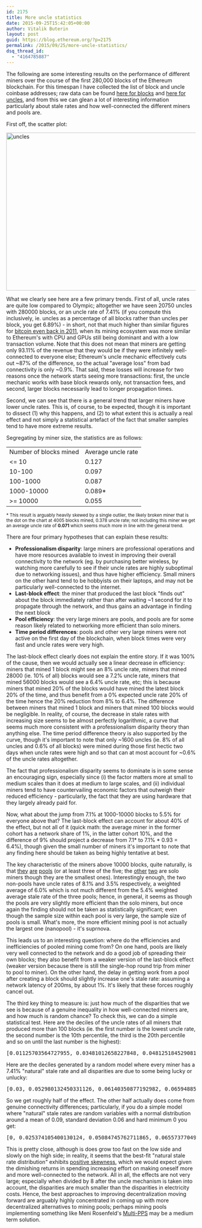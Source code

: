 ```yaml
---
id: 2175
title: More uncle statistics
date: 2015-09-25T15:42:05+00:00
author: Vitalik Buterin
layout: post
guid: https://blog.ethereum.org/?p=2175
permalink: /2015/09/25/more-uncle-statistics/
dsq_thread_id:
  - "4164785887"
---
```

The following are some interesting results on the performance of different miners over the course of the first 280,000 blocks of the Ethereum blockchain. For this timespan I have collected the list of block and uncle coinbase addresses; raw data can be found <a href="http://vitalik.ca/files/eth_block_miners_280000.json">here for blocks</a> and <a href="http://vitalik.ca/files/eth_uncle_miners_280000.json">here for uncles</a>, and from this we can glean a lot of interesting information particularly about stale rates and how well-connected the different miners and pools are.

First off, the scatter plot:

<a href="https://blog.ethereum.org/wp-content/uploads/2015/09/uncles1.png"><img class="alignnone size-full wp-image-2177" src="https://blog.ethereum.org/wp-content/uploads/2015/09/uncles1.png" alt="uncles" width="817" height="419" /></a>

What we clearly see here are a few primary trends. First of all, uncle rates are quite low compared to Olympic; altogether we have seen 20750 uncles with 280000 blocks, or an uncle rate of 7.41% (if you compute this inclusively, ie. uncles as a percentage of all blocks rather than uncles per block, you get 6.89%) - in short, not that much higher than similar figures for <a href="https://bitcointalk.org/index.php?topic=8837.0">bitcoin even back in 2011</a>, when its mining ecosystem was more similar to Ethereum's with CPU and GPUs still being dominant and with a low transaction volume. Note that this does not mean that miners are getting only 93.11% of the revenue that they would be if they were infinitely well-connected to everyone else; Ethereum's uncle mechanic effectively cuts out ~87% of the difference, so the actual "average loss" from bad connectivity is only ~0.9%. That said, these losses will increase for two reasons once the network starts seeing more transactions: first, the uncle mechanic works with base block rewards only, not transaction fees, and second, larger blocks necessarily lead to longer propagation times.

Second, we can see that there is a general trend that larger miners have lower uncle rates. This is, of course, to be expected, though it is important to dissect (1) why this happens, and (2) to what extent this is actually a real effect and not simply a statistical artefact of the fact that smaller samples tend to have more extreme results.

Segregating by miner size, the statistics are as follows:
<table>
<tbody>
<tr>
<td>Number of blocks mined</td>
<td>Average uncle rate</td>
</tr>
<tr>
<td>&lt;= 10</td>
<td>0.127</td>
</tr>
<tr>
<td>10-100</td>
<td>0.097</td>
</tr>
<tr>
<td>100-1000</td>
<td>0.087</td>
</tr>
<tr>
<td>1000-10000</td>
<td>0.089*</td>
</tr>
<tr>
<td>&gt;= 10000</td>
<td>0.055</td>
</tr>
</tbody>
</table>
<small>* This result is arguably heavily skewed by a single outlier, the likely broken miner that is the dot on the chart at 4005 blocks mined, 0.378 uncle rate; not including this miner we get an average uncle rate of <strong>0.071</strong> which seems much more in line with the general trend.</small>

There are four primary hypotheses that can explain these results:
<ul>
	<li><strong>Professionalism disparity</strong>: large miners are professional operations and have more resources available to invest in improving their overall connectivity to the network (eg. by purchasing better wireless, by watching more carefully to see if their uncle rates are highly suboptimal due to networking issues), and thus have higher efficiency. Small miners on the other hand tend to be hobbyists on their laptops, and may not be particularly well-connected to the internet.</li>
	<li><strong>Last-block effect</strong>: the miner that produced the last block "finds out" about the block immediately rather than after waiting ~1 second for it to propagate through the network, and thus gains an advantage in finding the next block</li>
	<li><strong>Pool efficiency</strong>: the very large miners are pools, and pools are for some reason likely related to networking more efficient than solo miners.</li>
	<li><strong>Time period differences</strong>: pools and other very large miners were not active on the first day of the blockchain, when block times were very fast and uncle rates were very high.</li>
</ul>
The last-block effect clearly does not explain the entire story. If it was 100% of the cause, then we would actually see a linear decrease in efficiency: miners that mined 1 block might see an 8% uncle rate, miners that mined 28000 (ie. 10% of all) blocks would see a 7.2% uncle rate, miners that mined 56000 blocks would see a 6.4% uncle rate, etc; this is because miners that mined 20% of the blocks would have mined the latest block 20% of the time, and thus benefit from a 0% expected uncle rate 20% of the time hence the 20% reduction from 8% to 6.4%. The difference between miners that mined 1 block and miners that mined 100 blocks would be negligible. In reality, of course, the decrease in stale rates with increasing size seems to be almost perfectly logarithmic, a curve that seems much more consistent with a professionalism disparity theory than anything else. The time period difference theory is also supported by the curve, though it's important to note that only ~1600 uncles (ie. 8% of all uncles and 0.6% of all blocks) were mined during those first hectic two days when uncle rates were high and so that can at most account for ~0.6% of the uncle rates altogether.

The fact that professionalism disparity seems to dominate is in some sense an encouraging sign, especially since (i) the factor matters more at small to medium scales than it does at medium to large scales, and (ii) individual miners tend to have countervailing economic factors that outweigh their reduced efficiency - particularly, the fact that they are using hardware that they largely already paid for.

Now, what about the jump from 7.1% at 1000-10000 blocks to 5.5% for everyone above that? The last-block effect can account for about 40% of the effect, but not all of it (quick math: the average miner in the former cohort has a network share of 1%, in the latter cohort 10%, and the difference of 9% should project a decrease from 7.1* to 7.1% * 0.93 = 6.4%), though given the small number of miners it's important to note that any finding here should be taken as being highly tentative at best.

The key characteristic of the miners above 10000 blocks, quite naturally, is that <a href="https://etherchain.org/account/0x52bc44d5378309ee2abf1539bf71de1b7d7be3b5">they</a> <a href="https://etherchain.org/account/0xe6a7a1d47ff21b6321162aea7c6cb457d5476bca">are</a> <a href="https://etherchain.org/account/0x1dcb8d1f0fcc8cbc8c2d76528e877f915e299fbe">pools</a> (or at least three of the five; the <a href="https://etherchain.org/account/0xbb7b8287f3f0a933474a79eae42cbca977791171">other</a> <a href="https://etherchain.org/account/0xf927a40c8b7f6e07c5af7fa2155b4864a4112b13">two</a> are solo miners though they are the smallest ones). Interestingly enough, the two non-pools have uncle rates of 8.1% and 3.5% respectively, a weighted average of 6.0% which is not much different from the 5.4% weighted average stale rate of the three pools; hence, in general, it seems as though the pools are very slightly more efficient than the solo miners, but once again the finding should not be taken as statistically significant; even though the sample size within each pool is very large, the sample size of pools is small. What's more, the more efficient mining pool is not actually the largest one (nanopool) - it's suprnova.

This leads us to an interesting question: where do the efficiencies and inefficiencies of pooled mining come from? On one hand, pools are likely very well connected to the network and do a good job of spreading their own blocks; they also benefit from a weaker version of the last-block effect (weaker version because there is still the single-hop round trip from miner to pool to miner). On the other hand, the delay in getting work from a pool after creating a block should slightly increase one's stale rate: assuming a network latency of 200ms, by about 1%. It's likely that these forces roughly cancel out.

The third key thing to measure is: just how much of the disparities that we see is because of a genuine inequality in how well-connected miners are, and how much is random chance? To check this, we can do a simple statistical test. Here are the deciles of the uncle rates of all miners that produced more than 100 blocks (ie. the first number is the lowest uncle rate, the second number is the 10th percentile, the third is the 20th percentile and so on until the last number is the highest):
<pre>[0.01125703564727955, 0.03481012658227848, 0.04812518452908179, 0.0582010582010582, 0.06701030927835051, 0.07642487046632124, 0.0847457627118644, 0.09588299024918744, 0.11538461538461539, 0.14803625377643503, 0.3787765293383271]</pre>
Here are the deciles generated by a random model where every miner has a 7.41% "natural" stale rate and all disparities are due to some being lucky or unlucky:
<pre>[0.03, 0.052980132450331126, 0.06140350877192982, 0.06594885598923284, 0.06948640483383686, 0.07207207207207207, 0.07488986784140969, 0.078125, 0.08302752293577982, 0.09230769230769231, 0.12857142857142856]</pre>
So we get roughly half of the effect. The other half actually does come from genuine connectivity differences; particularly, if you do a simple model where "natural" stale rates are random variables with a normal distribution around a mean of 0.09, standard deviation 0.06 and hard minimum 0 you get:
<pre>[0, 0.025374105400130124, 0.05084745762711865, 0.06557377049180328, 0.07669616519174041, 0.09032875837855091, 0.10062893081761007, 0.11311861743912019, 0.13307984790874525, 0.16252390057361377, 0.21085858585858586]</pre>
This is pretty close, although is does grow too fast on the low side and slowly on the high side; in reality, it seems that the best-fit "natural stale rate distribution" exhibits <a href="https://en.wikipedia.org/wiki/Skewness">positive skewness</a>, which we would expect given the dimishing returns in spending increasing effort on making oneself more and more well-connected to the network. All in all, the effects are not very large; especially when divided by 8 after the uncle mechanism is taken into account, the disparities are much smaller than the disparities in electricity costs. Hence, the best approaches to improving decentralization moving forward are arguably highly concentrated in coming up with more decentralized alternatives to mining pools; perhaps mining pools implementing something like Meni Rosenfeld's <a href="https://bitcointalk.org/index.php?topic=281180.0">Multi-PPS</a> may be a medium term solution.

&nbsp;